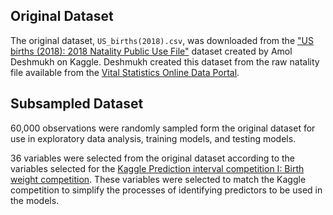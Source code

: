 ## Original Dataset

The original dataset, `US_births(2018).csv`, was downloaded from the ["US births (2018): 2018 Natality Public Use File"](https://www.kaggle.com/datasets/des137/us-births-2018/data) dataset created by Amol Deshmukh on Kaggle. Deshmukh created this dataset from the raw natality file available from the [Vital Statistics Online Data Portal](https://www.cdc.gov/nchs/data_access/vitalstatsonline.htm#Tools). 

## Subsampled Dataset

60,000 observations were randomly sampled form the original dataset for use in exploratory data analysis, training models, and testing models. 

36 variables were selected from the original dataset according to the variables selected for the [Kaggle Prediction interval competition I: Birth weight competition](https://www.kaggle.com/competitions/prediction-interval-competition-i-birth-weight/data). These variables were selected to match the Kaggle competition to simplify the processes of identifying predictors to be used in the models. 